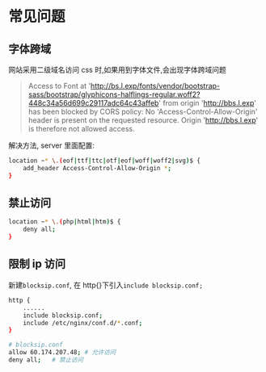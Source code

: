 # 常见问题

## 字体跨域

网站采用二级域名访问 css 时,如果用到字体文件,会出现字体跨域问题

> Access to Font at 'http://bs.l.exp/fonts/vendor/bootstrap-sass/bootstrap/glyphicons-halflings-regular.woff2?448c34a56d699c29117adc64c43affeb' from origin 'http://bbs.l.exp' has been blocked by CORS policy: No 'Access-Control-Allow-Origin' header is present on the requested resource. Origin 'http://bbs.l.exp' is therefore not allowed access.

解决方法, server 里面配置:

```bash
location ~* \.(eof|ttf|ttc|otf|eof|woff|woff2|svg)$ {
    add_header Access-Control-Allow-Origin *;
}
```

## 禁止访问

```bash
location ~* \.(php|html|htm)$ {
 	deny all;
}
```

## 限制 ip 访问

新建`blocksip.conf`, 在 http{}下引入`include blocksip.conf;`

```bash
http {
    ......
    include blocksip.conf;
    include /etc/nginx/conf.d/*.conf;
}

# blocksip.conf
allow 60.174.207.48; # 允许访问
deny all;   # 禁止访问
```
